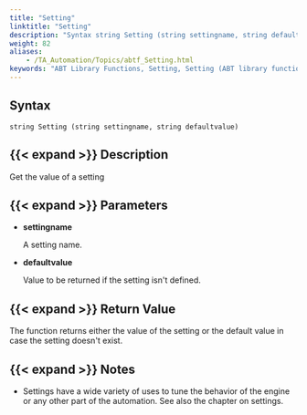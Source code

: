 ```yaml
--- 
title: "Setting"
linktitle: "Setting"
description: "Syntax string Setting (string settingname, string defaultvalue) Description Get the value of a setting Parameters settingname A setting name. defaultvalue Value to be returned if the setting isn't ..."
weight: 82
aliases: 
    - /TA_Automation/Topics/abtf_Setting.html
keywords: "ABT Library Functions, Setting, Setting (ABT library function)"
---
```


## Syntax

`string Setting (string settingname, string defaultvalue)`

## {{< expand >}} Description

Get the value of a setting

## {{< expand >}} Parameters

-   **settingname**

    A setting name.

-   **defaultvalue**

    Value to be returned if the setting isn't defined.


## {{< expand >}} Return Value

The function returns either the value of the setting or the default value in case the setting doesn't exist.

## {{< expand >}} Notes

-   Settings have a wide variety of uses to tune the behavior of the engine or any other part of the automation. See also the chapter on settings.




